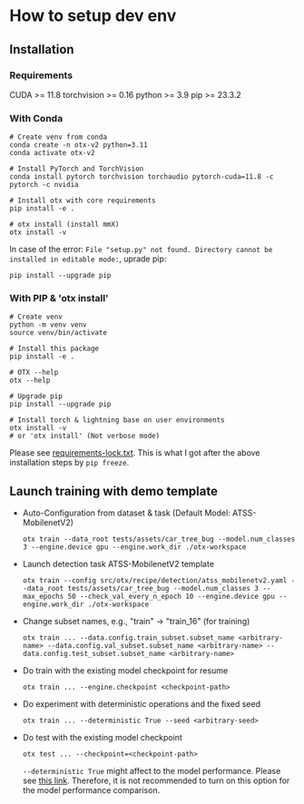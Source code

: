 # How to setup dev env

## Installation

### Requirements

CUDA >= 11.8
torchvision >= 0.16
python >= 3.9
pip >= 23.3.2

### With Conda

```console
# Create venv from conda
conda create -n otx-v2 python=3.11
conda activate otx-v2

# Install PyTorch and TorchVision
conda install pytorch torchvision torchaudio pytorch-cuda=11.8 -c pytorch -c nvidia

# Install otx with core requirements
pip install -e .

# otx install (install mmX)
otx install -v
```

In case of the error: `File "setup.py" not found. Directory cannot be installed in editable mode:`, uprade pip:

```
pip install --upgrade pip
```

### With PIP & 'otx install'

```console
# Create venv
python -m venv venv
source venv/bin/activate

# Install this package
pip install -e .

# OTX --help
otx --help

# Upgrade pip
pip install --upgrade pip

# Install torch & lightning base on user environments
otx install -v
# or 'otx install' (Not verbose mode)
```

Please see [requirements-lock.txt](requirements-lock.txt). This is what I got after the above installation steps by `pip freeze`.

## Launch training with demo template

- Auto-Configuration from dataset & task (Default Model: ATSS-MobilenetV2)

  ```console
  otx train --data_root tests/assets/car_tree_bug --model.num_classes 3 --engine.device gpu --engine.work_dir ./otx-workspace
  ```

- Launch detection task ATSS-MobilenetV2 template

  ```console
  otx train --config src/otx/recipe/detection/atss_mobilenetv2.yaml --data_root tests/assets/car_tree_bug --model.num_classes 3 --max_epochs 50 --check_val_every_n_epoch 10 --engine.device gpu --engine.work_dir ./otx-workspace
  ```

- Change subset names, e.g., "train" -> "train_16" (for training)

  ```console
  otx train ... --data.config.train_subset.subset_name <arbitrary-name> --data.config.val_subset.subset_name <arbitrary-name> --data.config.test_subset.subset_name <arbitrary-name>
  ```

- Do train with the existing model checkpoint for resume

  ```console
  otx train ... --engine.checkpoint <checkpoint-path>
  ```

- Do experiment with deterministic operations and the fixed seed

  ```console
  otx train ... --deterministic True --seed <arbitrary-seed>
  ```

- Do test with the existing model checkpoint

  ```console
  otx test ... --checkpoint=<checkpoint-path>
  ```

  `--deterministic True` might affect to the model performance. Please see [this link](https://lightning.ai/docs/pytorch/stable/common/trainer.html#deterministic). Therefore, it is not recommended to turn on this option for the model performance comparison.
